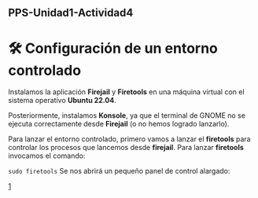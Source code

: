 <p style="text-align: justify;">

## PPS-Unidad1-Actividad4
# 🛠️ Configuración de un entorno controlado

Instalamos la aplicación **Firejail** y **Firetools** en una máquina virtual con el sistema operativo **Ubuntu 22.04**.  

Posteriormente, instalamos **Konsole**, ya que el terminal de GNOME no se ejecuta correctamente desde **Firejail** (o no hemos logrado lanzarlo).  

Para lanzar el entorno controlado, primero vamos a lanzar el **firetools** para controlar los procesos que lancemos desde **firejail**. Para lanzar **firetools** invocamos el comando:

``
sudo firetools
``
Se nos abrirá un pequeño panel de control alargado:

[1](/Imagenes/1.png)


</p>